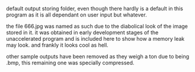 default output storing folder, even though there hardly is a default in this program as it is all dependant on user input but whatever.

the file 666.jpg was named as such due to the diabolical look of the image stored in it. it was obtained in early development stages of the
unaccelerated program and is included here to show how a memory leak may look. and frankly it looks cool as hell.

other sample outputs have been removed as they weigh a ton due to being .bmp, this remaining one was specially compressed.
